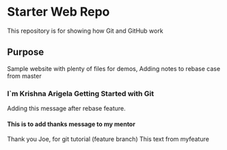 # Starter Web Repo

This repository is for showing how Git and GitHub work

## Purpose

Sample website with plenty of files for demos, Adding notes to rebase case from master

### I`m Krishna Arigela Getting Started with Git

Adding this message after rebase feature.

#### This is to add thanks message to my mentor 

Thank you Joe, for git tutorial (feature branch) This text from myfeature

